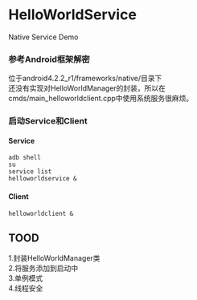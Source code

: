 # HelloWorldService
Native Service Demo

### 参考Android框架解密

位于android4.2.2_r1/frameworks/native/目录下<br>
还没有实现对HelloWorldManager的封装，所以在cmds/main_helloworldclient.cpp中使用系统服务很麻烦。<br>

### 启动Service和Client
#### Service
```
adb shell
su
service list
helloworldservice &
```
#### Client
```
helloworldclient &
```

## TOOD
  1.封装HelloWorldManager类<br>
  2.将服务添加到启动中<br>
  3.单例模式<br>
  4.线程安全<br>
